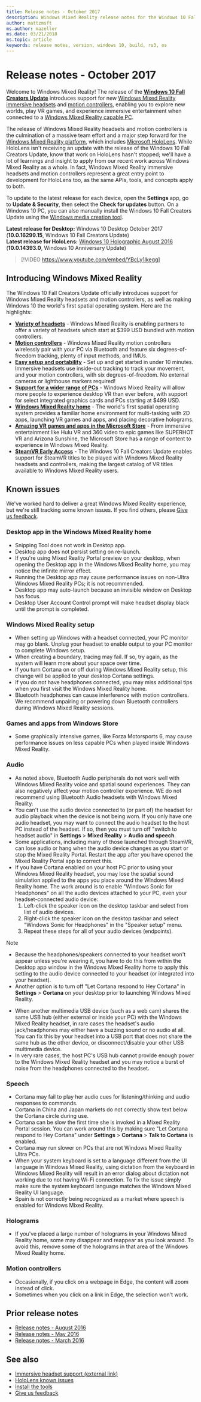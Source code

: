 ```yaml
---
title: Release notes - October 2017
description: Windows Mixed Reality release notes for the Windows 10 Fall Creators Update (October 2017).
author: mattzmsft
ms.author: mazeller
ms.date: 03/21/2018
ms.topic: article
keywords: release notes, version, windows 10, build, rs3, os
---
```



# Release notes - October 2017

Welcome to Windows Mixed Reality! The release of the **[Windows 10 Fall Creators Update](https://blogs.windows.com/windowsexperience/2017/10/17/whats-new-windows-10-fall-creators-update/)** introduces support for new [Windows Mixed Reality immersive headsets](../discover/immersive-headset-hardware-details.md) and [motion controllers](../design/motion-controllers.md), enabling you to explore new worlds, play VR games, and experience immersive entertainment when connected to a [Windows Mixed Reality capable PC](https://docs.microsoft.com/windows/mixed-reality/enthusiast-guide/windows-mixed-reality-minimum-pc-hardware-compatibility-guidelines).

The release of Windows Mixed Reality headsets and motion controllers is the culmination of a massive team effort and a major step forward for the [Windows Mixed Reality platform](../out-of-scope/mixed-reality.md), which includes [Microsoft HoloLens](../hololens-hardware-details.md). While HoloLens isn't receiving an update with the release of the Windows 10 Fall Creators Update, know that work on HoloLens hasn't stopped; we'll have a lot of learnings and insight to apply from our recent work across Windows Mixed Reality as a whole. In fact, Windows Mixed Reality immersive headsets and motion controllers represent a great entry point to development for HoloLens too, as the same APIs, tools, and concepts apply to both.

To update to the latest release for each device, open the **Settings** app, go to **Update & Security**, then select the **Check for updates** button. On a Windows 10 PC, you can also manually install the Windows 10 Fall Creators Update using the [Windows media creation tool](https://www.microsoft.com/software-download/windows10).

 **Latest release for Desktop:** Windows 10 Desktop October 2017 (**10.0.16299.15**, Windows 10 Fall Creators Update)<br>
 **Latest release for HoloLens:** [Windows 10 Holographic August 2016](release-notes-august-2016.md) (**10.0.14393.0**, Windows 10 Anniversary Update)

>[!VIDEO https://www.youtube.com/embed/YBcLy1lkegg]

## Introducing Windows Mixed Reality

The Windows 10 Fall Creators Update officially introduces support for Windows Mixed Reality headsets and motion controllers, as well as making Windows 10 the world's first spatial operating system. Here are the highlights:
* **[Variety of headsets](https://blogs.windows.com/windowsexperience/2017/10/03/how-to-pre-order-your-windows-mixed-reality-headset/)** - Windows Mixed Reality is enabling partners to offer a variety of headsets which start at $399 USD bundled with motion controllers.
* **[Motion controllers](../design/motion-controllers.md)** - Windows Mixed Reality motion controllers wirelessly pair with your PC via Bluetooth and feature six degrees-of-freedom tracking, plenty of input methods, and IMUs.
* **[Easy setup and portability](https://docs.microsoft.com/windows/mixed-reality/enthusiast-guide/recommended-adapters-for-windows-mixed-reality-capable-pcs)** - Set up and get started in under 10 minutes. Immersive headsets use inside-out tracking to track your movement, and your motion controllers, with six degrees-of-freedom. No external cameras or lighthouse markers required!
* **[Support for a wider range of PCs](https://docs.microsoft.com/windows/mixed-reality/enthusiast-guide/windows-mixed-reality-minimum-pc-hardware-compatibility-guidelines)** - Windows Mixed Reality will allow more people to experience desktop VR than ever before, with support for select integrated graphics cards and PCs starting at $499 USD.
* **[Windows Mixed Reality home](../discover/navigating-the-windows-mixed-reality-home.md)** - The world's first spatial operating system provides a familiar home environment for multi-tasking with 2D apps, launching VR games and apps, and placing decorative holograms.
* **[Amazing VR games and apps in the Microsoft Store](https://www.microsoft.com/store/collections/MR-All-ImmersiveContent/)** - From immersive entertainment like Hulu VR and 360 video to epic games like SUPERHOT VR and Arizona Sunshine, the Microsoft Store has a range of content to experience in Windows Mixed Reality.
* **[SteamVR Early Access](https://docs.microsoft.com/windows/mixed-reality/enthusiast-guide/using-steamvr-with-windows-mixed-reality)** - The Windows 10 Fall Creators Update enables support for SteamVR titles to be played with Windows Mixed Reality headsets and controllers, making the largest catalog of VR titles available to Windows Mixed Reality users.

## Known issues

We've worked hard to deliver a great Windows Mixed Reality experience, but we're still tracking some known issues. If you find others, please [Give us feedback](../give-us-feedback.md).

### Desktop app in the Windows Mixed Reality home
* Snipping Tool does not work in Desktop app.
* Desktop app does not persist setting on re-launch.
* If you're using Mixed Reality Portal preview on your desktop, when opening the Desktop app in the Windows Mixed Reality home, you may notice the infinite mirror effect. 
* Running the Desktop app may cause performance issues on non-Ultra Windows Mixed Reality PCs; it is not recommended.  
* Desktop app may auto-launch because an invisible window on Desktop has focus. 
* Desktop User Account Control prompt will make headset display black until the prompt is completed.

### Windows Mixed Reality setup
* When setting up Windows with a headset connected, your PC monitor may go blank. Unplug your headset to enable output to your PC monitor to complete Windows setup.
* When creating a boundary, tracing may fail. If so, try again, as the system will learn more about your space over time.
* If you turn Cortana on or off during Windows Mixed Reality setup, this change will be applied to your desktop Cortana settings.
* If you do not have headphones connected, you may miss additional tips when you first visit the Windows Mixed Reality home.
* Bluetooth headphones can cause interference with motion controllers. We recommend unpairing or powering down Bluetooth controllers during Windows Mixed Reality sessions.

### Games and apps from Windows Store
* Some graphically intensive games, like Forza Motorsports 6, may cause performance issues on less capable PCs when played inside Windows Mixed Reality.

### Audio
* As noted above, Bluetooth Audio peripherals do not work well with Windows Mixed Reality voice and spatial sound experiences. They can also negatively affect your motion controller experience. WE do not recommend using Bluetooth Audio headsets with Windows Mixed Reality.
* You can't use the audio device connected to (or part of) the headset for audio playback when the device is not being worn. If you only have one audio headset, you may want to connect the audio headset to the host PC instead of the headset. If so, then you must turn off "switch to headset audio" in **Settings** > **Mixed Reality** > **Audio and speech**.
* Some applications, including many of those launched through SteamVR, can lose audio or hang when the audio device changes as you start or stop the Mixed Reality Portal. Restart the app after you have opened the Mixed Reality Portal app to correct this.
* If you have Cortana enabled on your host PC prior to using your Windows Mixed Reality headset, you may lose the spatial sound simulation applied to the apps you place around the Windows Mixed Reality home. The work around is to enable "Windows Sonic for Headphones" on all the audio devices attached to your PC, even your headset-connected audio device:
   1. Left-click the speaker icon on the desktop taskbar and select from list of audio devices.
   2. Right-click the speaker icon on the desktop taskbar and select "Windows Sonic for Headphones" in the "Speaker setup" menu.
   3. Repeat these steps for all of your audio devices (endpoints).
>[!NOTE]
> - Because the headphones/speakers connected to your headset won't appear unless you're wearing it, you have to do this from within the Desktop app window in the Windows Mixed Reality home to apply this setting to the audio device connected to your headset (or integrated into your headset).
> - Another option is to turn off "Let Cortana respond to Hey Cortana" in **Settings** > **Cortana** on your desktop prior to launching Windows Mixed Reality.

* When another multimedia USB device (such as a web cam) shares the same USB hub (either external or inside your PC) with the Windows Mixed Reality headset, in rare cases the headset's audio jack/headphones may either have a buzzing sound or no audio at all. You can fix this by your headset into a USB port that does not share the same hub as the other device, or disconnect/disable your other USB multimedia device.
* In very rare cases, the host PC's USB hub cannot provide enough power to the Windows Mixed Reality headset and you may notice a burst of noise from the headphones connected to the headset.

### Speech
* Cortana may fail to play her audio cues for listening/thinking and audio responses to commands.
* Cortana in China and Japan markets do not correctly show text below the Cortana circle during use.
* Cortana can be slow the first time she is invoked in a Mixed Reality Portal session. You can work around this by making sure "Let Cortana respond to Hey Cortana" under **Settings** > **Cortana** > **Talk to Cortana** is enabled.
* Cortana may run slower on PCs that are not Windows Mixed Reality Ultra PCs.
* When your system keyboard is set to a language different from the UI language in Windows Mixed Reality, using dictation from the keyboard in Windows Mixed Reality will result in an error dialog about dictation not working due to not having Wi-Fi connection. To fix the issue simply make sure the system keyboard language matches the Windows Mixed Reality UI language.
* Spain is not correctly being recognized as a market where speech is enabled for Windows Mixed Reality.

### Holograms
* If you've placed a large number of holograms in your Windows Mixed Reality home, some may disappear and reappear as you look around. To avoid this, remove some of the holograms in that area of the Windows Mixed Reality home.

### Motion controllers
* Occasionally, if you click on a webpage in Edge, the content will zoom instead of click.
* Sometimes when you click on a link in Edge, the selection won't work.

## Prior release notes
* [Release notes - August 2016](release-notes-august-2016.md)
* [Release notes - May 2016](release-notes-may-2016.md)
* [Release notes - March 2016](release-notes-march-2016.md)

## See also
* [Immersive headset support (external link)](https://docs.microsoft.com/windows/mixed-reality/enthusiast-guide/troubleshooting-windows-mixed-reality)
* [HoloLens known issues](../hololens-known-issues.md)
* [Install the tools](../develop/install-the-tools.md)
* [Give us feedback](../give-us-feedback.md)
